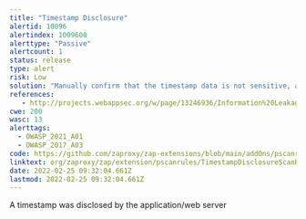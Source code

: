 ```yaml
---
title: "Timestamp Disclosure"
alertid: 10096
alertindex: 1009600
alerttype: "Passive"
alertcount: 1
status: release
type: alert
risk: Low
solution: "Manually confirm that the timestamp data is not sensitive, and that the data cannot be aggregated to disclose exploitable patterns."
references:
   - http://projects.webappsec.org/w/page/13246936/Information%20Leakage
cwe: 200
wasc: 13
alerttags: 
  - OWASP_2021_A01
  - OWASP_2017_A03
code: https://github.com/zaproxy/zap-extensions/blob/main/addOns/pscanrules/src/main/java/org/zaproxy/zap/extension/pscanrules/TimestampDisclosureScanRule.java
linktext: org/zaproxy/zap/extension/pscanrules/TimestampDisclosureScanRule.java
date: 2022-02-25 09:32:04.661Z
lastmod: 2022-02-25 09:32:04.661Z
---
```

A timestamp was disclosed by the application/web server
